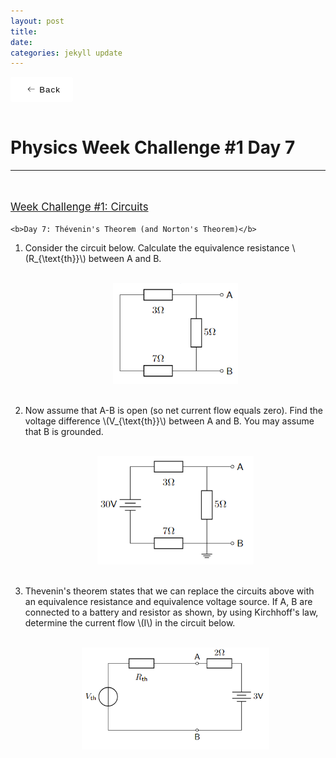```yaml
---
layout: post
title:  
date:   
categories: jekyll update
---
```


<style>
    button {
        display: flex;
        height: 3em;
        width: 100px;
        align-items: center;
        justify-content: center;
        background-color: #eeeeee4b;
        border-radius: 3px;
        letter-spacing: 1px;
        transition: all 0.2s linear;
        cursor: pointer;
        border: none;
        background: #fff;
    }

        button > svg {
            margin-right: 5px;
            margin-left: 5px;
            font-size: 20px;
            transition: all 0.4s ease-in;
        }

        button:hover > svg {
            font-size: 1.2em;
            transform: translateX(-5px);
        }

        button:hover {
            box-shadow: 9px 9px 33px #d1d1d1, -9px -9px 33px #ffffff;
            transform: translateY(-2px);
        }
</style>

<style>
a:link, a:visited{
  color: black;
  text-decoration: none;
}
a:hover {
  color: orange;
  text-decoration: none;
}
</style>

<script id="MathJax-script" async src="https://cdn.jsdelivr.net/npm/mathjax@3/es5/tex-mml-chtml.js"></script>
<link rel="stylesheet" type="text/css" href="https://tikzjax.com/v1/fonts.css">
<script src="https://tikzjax.com/v1/tikzjax.js"></script>
<script src="//i.upmath.me/latex.js"></script>

<a href="/main_pages/Handouts.html" style="color:black;text-decoration:none">
<button>
    <svg height="16" width="16" xmlns="http://www.w3.org/2000/svg" version="1.1" viewBox="0 0 1024 1024"><path d="M874.690416 495.52477c0 11.2973-9.168824 20.466124-20.466124 20.466124l-604.773963 0 188.083679 188.083679c7.992021 7.992021 7.992021 20.947078 0 28.939099-4.001127 3.990894-9.240455 5.996574-14.46955 5.996574-5.239328 0-10.478655-1.995447-14.479783-5.996574l-223.00912-223.00912c-3.837398-3.837398-5.996574-9.046027-5.996574-14.46955 0-5.433756 2.159176-10.632151 5.996574-14.46955l223.019353-223.029586c7.992021-7.992021 20.957311-7.992021 28.949332 0 7.992021 8.002254 7.992021 20.957311 0 28.949332l-188.073446 188.073446 604.753497 0C865.521592 475.058646 874.690416 484.217237 874.690416 495.52477z"></path></svg>
    <span>Back</span>
</button>
</a>

<br />
<head>
    <h1>
        Physics Week Challenge #1 Day 7
    </h1>
</head>

<hr />

<br />
<p style="text-decoration:underline;font-size:larger">
Week Challenge #1: Circuits
<p />

    <b>Day 7: Thévenin's Theorem (and Norton's Theorem)</b>
<ol>
    <li>
            Consider the circuit below. Calculate the equivalence resistance \(R_{\text{th}}\) between A and B.
    </li>
    <br />
        <p align="center">
            <img class="center" src="/main_pages/PWC/W1D71.png" width="200px" alt="W1D71">
        </p>
    <br />
    <li>
            Now assume that A-B is open (so net current flow equals zero). Find the voltage difference \(V_{\text{th}}\) between A and B. You may assume that B is grounded.
    </li>
    <br />
        <p align="center">
            <img class="center" src="/main_pages/PWC/W1D72.png" width="250px" alt="W1D72">
        </p>
    <br />
    <li>
            Thevenin's theorem states that we can replace the circuits above with an equivalence resistance and equivalence voltage source. If A, B are connected to a battery and resistor as shown, by using Kirchhoff's law, determine the current flow \(I\) in the circuit below.
    </li>
    <br />
        <p align="center">
            <img class="center" src="/main_pages/PWC/W1D73.png" width="300px" alt="W1D73">
        </p>
</ol>